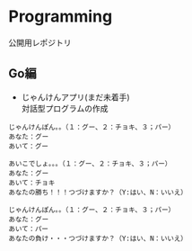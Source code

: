 # Programming
公開用レポジトリ

## Go編  
+ じゃんけんアプリ(まだ未着手)  
対話型プログラムの作成  
``` 
じゃんけんぽん。。（１：グー、２：チョキ、３；パー）
あなた：グー
あいて：グー

あいこでしょ。。。（１：グー、２：チョキ、３；パー）
あなた：グー
あいて：チョキ
あなたの勝ち！！！つづけますか？（Y:はい、N：いいえ）

じゃんけんぽん。。（１：グー、２：チョキ、３；パー）
あなた：グー
あいて：パー
あなたの負け・・・つづけますか？（Y:はい、N：いいえ）  
```
